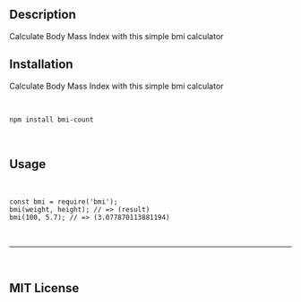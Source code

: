 ## Description
Calculate Body Mass Index with this simple bmi calculator



## Installation
Calculate Body Mass Index with this simple bmi calculator
  
&nbsp;

```
npm install bmi-count
```

&nbsp; 
 


## Usage 
  &nbsp;

```
const bmi = require('bmi');
bmi(weight, height); // => (result)
bmi(100, 5.7); // => (3.077870113881194)

```
  


  <p>&nbsp;</p> 



---

&nbsp;
## MIT License

